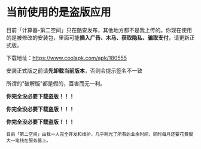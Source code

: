 # 当前使用的是盗版应用
目前「计算器-第二空间」只在酷安发布，其他地方都不是我上传的。你现在使用的是被修改的安装包，里面可能**插入广告、木马、获取隐私、骗取支付**，请更新正式版。

下载地址：https://www.coolapk.com/apk/180555

安装正式版之前请**先卸载当前版本**，否则会提示签名不一致

所谓的"破解版"都是假的，百害而无一利。

**你完全没必要下载盗版！！！**

**你完全没必要下载盗版！！！**

**你完全没必要下载盗版！！！**

```
目前「第二空间」由我一人完全开发和维护，几乎耗光了所有的业余时间，同时每月还要花费很大一笔钱在服务器上。
```
